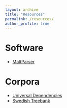 ```yaml
---
layout: archive
title: "Resources"
permalink: /resources/
author_profile: true
---
```


# Software

* [MaltParser](https://maltparser.org)

# Corpora
* [Universal Dependencies](https://universaldependencies.org)
* [Swedish Treebank](/swedish_treebank/index.html)

